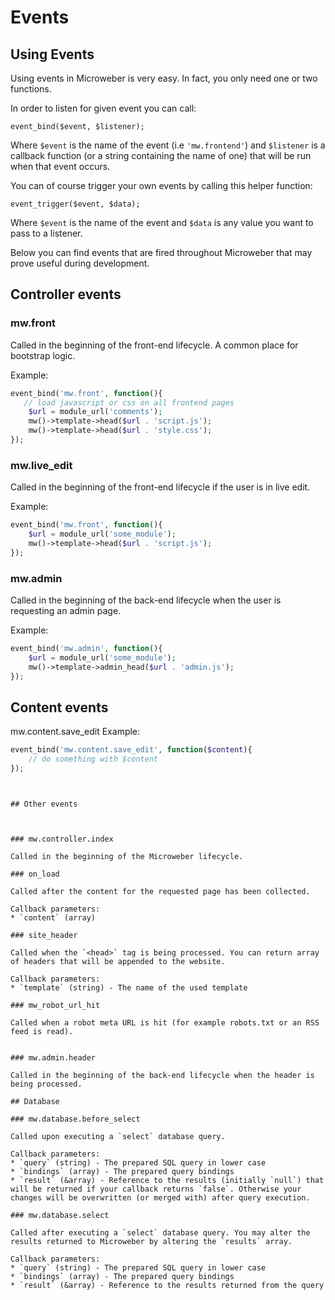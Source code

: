 # Events

## Using Events

Using events in Microweber is very easy. In fact, you only need one or two functions.

In order to listen for given event you can call:
```
event_bind($event, $listener);
```
Where `$event` is the name of the event (i.e `'mw.frontend'`) and `$listener` is a callback function (or a string containing the name of one) that will be run when that event occurs.

You can of course trigger your own events by calling this helper function:
```
event_trigger($event, $data);
```
Where `$event` is the name of the event and `$data` is any value you want to pass to a listener.

Below you can find events that are fired throughout Microweber that may prove useful during development.


## Controller events


### mw.front

Called in the beginning of the front-end lifecycle. A common place for bootstrap logic.


Example:
```php
event_bind('mw.front', function(){
   // load javascript or css on all frontend pages
    $url = module_url('comments');
    mw()->template->head($url . 'script.js');
    mw()->template->head($url . 'style.css');
});
``` 

### mw.live_edit

Called in the beginning of the front-end lifecycle if the user is in live edit.

Example:
```php
event_bind('mw.front', function(){
    $url = module_url('some_module');
    mw()->template->head($url . 'script.js');
});
``` 


### mw.admin

Called in the beginning of the back-end lifecycle when the user is requesting an admin page.


Example:
```php
event_bind('mw.admin', function(){
    $url = module_url('some_module');
    mw()->template->admin_head($url . 'admin.js');
});
``` 




## Content events
mw.content.save_edit
Example:
```php
event_bind('mw.content.save_edit', function($content){
    // do something with $content
});
```
     
 
``` 


## Other events



### mw.controller.index

Called in the beginning of the Microweber lifecycle.

### on_load

Called after the content for the requested page has been collected.

Callback parameters:
* `content` (array)

### site_header

Called when the `<head>` tag is being processed. You can return array of headers that will be appended to the website.

Callback parameters:
* `template` (string) - The name of the used template

### mw_robot_url_hit

Called when a robot meta URL is hit (for example robots.txt or an RSS feed is read).


### mw.admin.header

Called in the beginning of the back-end lifecycle when the header is being processed.

## Database

### mw.database.before_select

Called upon executing a `select` database query.

Callback parameters:
* `query` (string) - The prepared SQL query in lower case
* `bindings` (array) - The prepared query bindings
* `result` (&array) - Reference to the results (initially `null`) that will be returned if your callback returns `false`. Otherwise your changes will be overwritten (or merged with) after query execution.

### mw.database.select

Called after executing a `select` database query. You may alter the results returned to Microweber by altering the `results` array.

Callback parameters:
* `query` (string) - The prepared SQL query in lower case
* `bindings` (array) - The prepared query bindings
* `result` (&array) - Reference to the results returned from the query